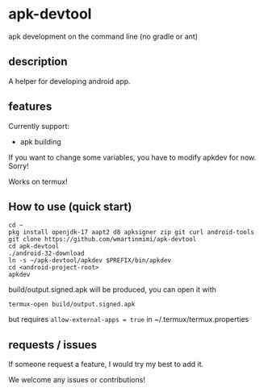 # apk-devtool
apk development on the command line (no gradle or ant)

## description
A helper for developing android app.

## features
Currently support:
- apk building

If you want to change some variables,
you have to modify apkdev for now.
Sorry!

Works on termux!

## How to use (quick start)
```
cd ~
pkg install openjdk-17 aapt2 d8 apksigner zip git curl android-tools
git clone https://github.com/wmartinmimi/apk-devtool
cd apk-devtool
./android-32-download
ln -s ~/apk-devtool/apkdev $PREFIX/bin/apkdev
cd <android-project-root>
apkdev
```
build/output.signed.apk will be produced,
you can open it with
```
termux-open build/output.signed.apk
```
but requires ```allow-external-apps = true``` in ~/.termux/termux.properties

## requests / issues

If someone request a feature, I would try my best to add it.

We welcome any issues or contributions!
